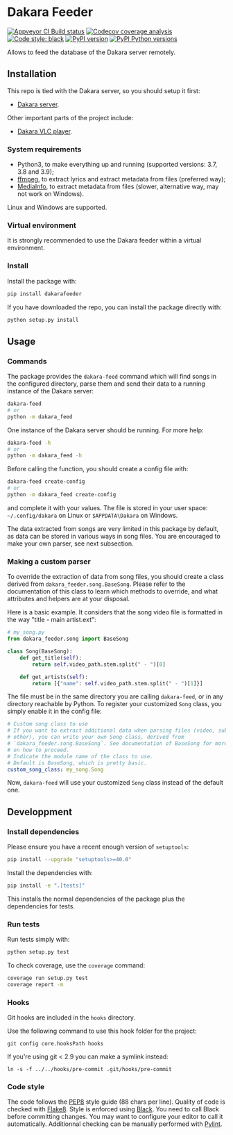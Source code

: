 # Dakara Feeder

[![Appveyor CI Build status](https://ci.appveyor.com/api/projects/status/8qpr1lk1kye7fkf0?svg=true)](https://ci.appveyor.com/project/neraste/dakara-feeder)
[![Codecov coverage analysis](https://codecov.io/gh/DakaraProject/dakara-feeder/branch/develop/graph/badge.svg)](https://codecov.io/gh/DakaraProject/dakara-feeder)
[![Code style: black](https://img.shields.io/badge/code%20style-black-000000.svg)](https://github.com/ambv/black)
[![PyPI version](https://badge.fury.io/py/dakarafeeder.svg)](https://pypi.python.org/pypi/dakarafeeder/)
[![PyPI Python versions](https://img.shields.io/pypi/pyversions/dakarafeeder.svg)](https://pypi.python.org/pypi/dakarafeeder/)

Allows to feed the database of the Dakara server remotely.

## Installation

This repo is tied with the Dakara server, so you should setup it first:

* [Dakara server](https://github.com/DakaraProject/dakara-server/).

Other important parts of the project include:

* [Dakara VLC player](https://github.com/DakaraProject/dakara-player-vlc/).

### System requirements

* Python3, to make everything up and running (supported versions: 3.7, 3.8 and 3.9);
* [ffmpeg](https://www.ffmpeg.org/), to extract lyrics and extract metadata from files (preferred way);
* [MediaInfo](https://mediaarea.net/fr/MediaInfo/), to extract metadata from files (slower, alternative way, may not work on Windows).

Linux and Windows are supported.

### Virtual environment

It is strongly recommended to use the Dakara feeder within a virtual environment.

### Install

Install the package with:

```sh
pip install dakarafeeder
```

If you have downloaded the repo, you can install the package directly with:

```sh
python setup.py install
```

## Usage

### Commands

The package provides the `dakara-feed` command which will find songs in the configured directory, parse them and send their data to a running instance of the Dakara server:

```sh
dakara-feed
# or
python -m dakara_feed
```

One instance of the Dakara server should be running.
For more help:

```sh
dakara-feed -h
# or
python -m dakara_feed -h
```

Before calling the function, you should create a config file with:

```sh
dakara-feed create-config
# or
python -m dakara_feed create-config
```

and complete it with your values. The file is stored in your user space: `~/.config/dakara` on Linux or `$APPDATA\Dakara` on Windows.

The data extracted from songs are very limited in this package by default, as data can be stored in various ways in song files. You are encouraged to make your own parser, see next subsection.

### Making a custom parser

To override the extraction of data from song files, you should create a class derived from `dakara_feeder.song.BaseSong`. Please refer to the documentation of this class to learn which methods to override, and what attributes and helpers are at your disposal.

Here is a basic example. It considers that the song video file is formatted in the way "title - main artist.ext":

```python
# my_song.py
from dakara_feeder.song import BaseSong

class Song(BaseSong):
    def get_title(self):
        return self.video_path.stem.split(" - ")[0]

    def get_artists(self):
        return [{"name": self.video_path.stem.split(" - ")[1]}]
```

The file must be in the same directory you are calling `dakara-feed`, or in any directory reachable by Python.
To register your customized `Song` class, you simply enable it in the config file:

```yaml
# Custom song class to use
# If you want to extract additional data when parsing files (video, subtitle or
# other), you can write your own Song class, derived from
# `dakara_feeder.song.BaseSong`. See documentation of BaseSong for more details
# on how to proceed.
# Indicate the module name of the class to use.
# Default is BaseSong, which is pretty basic.
custom_song_class: my_song.Song
```

Now, `dakara-feed` will use your customized `Song` class instead of the default one.

## Developpment

### Install dependencies

Please ensure you have a recent enough version of `setuptools`:

```sh
pip install --upgrade "setuptools>=40.0"
```

Install the dependencies with:

```sh
pip install -e ".[tests]"
```

This installs the normal dependencies of the package plus the dependencies for tests.

### Run tests

Run tests simply with:

```sh
python setup.py test
```

To check coverage, use the `coverage` command:

```sh
coverage run setup.py test
coverage report -m
```

### Hooks

Git hooks are included in the `hooks` directory.

Use the following command to use this hook folder for the project:

```
git config core.hooksPath hooks
```

If you're using git < 2.9 you can make a symlink instead:

```
ln -s -f ../../hooks/pre-commit .git/hooks/pre-commit
```

### Code style

The code follows the [PEP8](https://www.python.org/dev/peps/pep-0008/) style guide (88 chars per line).
Quality of code is checked with [Flake8](https://pypi.org/project/flake8/).
Style is enforced using [Black](https://github.com/ambv/black).
You need to call Black before committing changes.
You may want to configure your editor to call it automatically.
Additionnal checking can be manually performed with [Pylint](https://www.pylint.org/).
